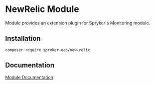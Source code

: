 # NewRelic Module

Module provides an extension plugin for Spryker's Monitoring module.

## Installation

```
composer require spryker-eco/new-relic
```

## Documentation

[Module Documentation](http://academy.spryker.com/developing_with_spryker/industry_partner_integration/performance_monitoring_new_relic.html)
